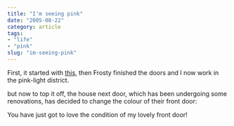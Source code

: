 ```yaml
---
title: "I'm seeing pink"
date: "2005-08-22"
category: article
tags:
- "life"
- "pink"
slug: "im-seeing-pink"
---
```


First, it started with [this](https://adamchamberlin.info/2005/08/who-would-work-in-an-office-like-this/), then Frosty finished the doors and I now work in the pink-light district.

 <!-- [![Photo sharing][image-1]][2] -->

but now to top it off, the house next door, which has been undergoing some renovations, has decided to change the colour of their front door:

 <!-- [![Photo sharing][image-2]][3] -->

You have just got to love the condition of my lovely front door!
